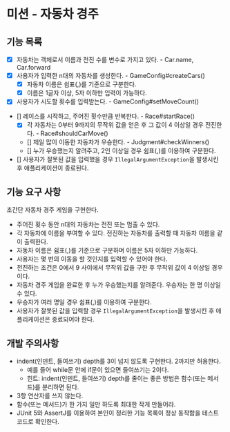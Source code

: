 # 미션 - 자동차 경주

## 기능 목록

- [x] 자동차는 객체로서 이름과 전진 수를 변수로 가지고 있다. - Car.name, Car.forward
- [x] 사용자가 입력한 n대의 자동차를 생성한다. - GameConfig#createCars()
  - [x] 자동차 이름은 쉼표(,)를 기준으로 구분한다.
  - [x] 이름은 1글자 이상, 5자 이하만 입력이 가능하다.
- [x] 사용자가 시도할 횟수를 입력받는다. - GameConfig#setMoveCount()
- [] 레이스를 시작하고, 주어진 횟수만큼 반복한다. - Race#startRace()
  - [x] 각 자동차는 0부터 9까지의 무작위 값을 얻은 후 그 값이 4 이상일 경우 전진한다. - Race#shouldCarMove()
  - [] 제일 많이 이동한 자동차가 우승한다. - Judgment#checkWinners()
  - [] 누가 우승했는지 알려주고, 2인 이상일 경우 쉼표(,)를 이용하여 구분한다.
- [] 사용자가 잘못된 값을 입력했을 경우 `IllegalArgumentException`을 발생시킨 후 애플리케이션이 종료된다.


## 기능 요구 사항

초간단 자동차 경주 게임을 구현한다.

- 주어진 횟수 동안 n대의 자동차는 전진 또는 멈출 수 있다.
- 각 자동차에 이름을 부여할 수 있다. 전진하는 자동차를 출력할 때 자동차 이름을 같이 출력한다.
- 자동차 이름은 쉼표(,)를 기준으로 구분하며 이름은 5자 이하만 가능하다.
- 사용자는 몇 번의 이동을 할 것인지를 입력할 수 있어야 한다.
- 전진하는 조건은 0에서 9 사이에서 무작위 값을 구한 후 무작위 값이 4 이상일 경우이다.
- 자동차 경주 게임을 완료한 후 누가 우승했는지를 알려준다. 우승자는 한 명 이상일 수 있다.
- 우승자가 여러 명일 경우 쉼표(,)를 이용하여 구분한다.
- 사용자가 잘못된 값을 입력할 경우 `IllegalArgumentException`을 발생시킨 후 애플리케이션은 종료되어야 한다.

## 개발 주의사항

- indent(인덴트, 들여쓰기) depth를 3이 넘지 않도록 구현한다. 2까지만 허용한다.
  - 예를 들어 while문 안에 if문이 있으면 들여쓰기는 2이다.
  - 힌트: indent(인덴트, 들여쓰기) depth를 줄이는 좋은 방법은 함수(또는 메서드)를 분리하면 된다.
- 3항 연산자를 쓰지 않는다.
- 함수(또는 메서드)가 한 가지 일만 하도록 최대한 작게 만들어라.
- JUnit 5와 AssertJ를 이용하여 본인이 정리한 기능 목록이 정상 동작함을 테스트 코드로 확인한다.